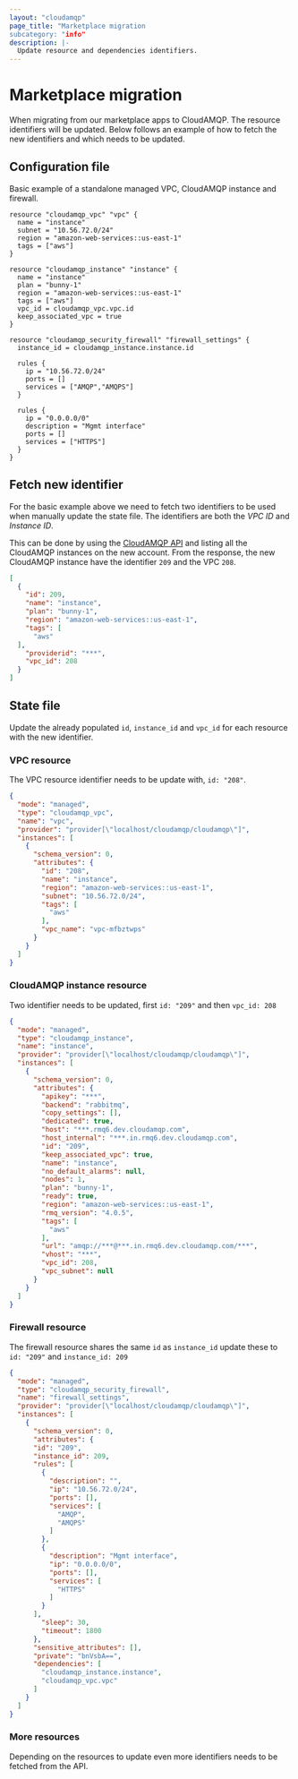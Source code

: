 ```yaml
---
layout: "cloudamqp"
page_title: "Marketplace migration
subcategory: "info"
description: |-
  Update resource and dependencies identifiers.
---
```


# Marketplace migration

When migrating from our marketplace apps to CloudAMQP. The resource identifiers will be updated.
Below follows an example of how to fetch the new identifiers and which needs to be updated.

## Configuration file

Basic example of a standalone managed VPC, CloudAMQP instance and firewall.

```hcl
resource "cloudamqp_vpc" "vpc" {
  name = "instance"
  subnet = "10.56.72.0/24"
  region = "amazon-web-services::us-east-1"
  tags = ["aws"]
}

resource "cloudamqp_instance" "instance" {
  name = "instance"
  plan = "bunny-1"
  region = "amazon-web-services::us-east-1"
  tags = ["aws"]
  vpc_id = cloudamqp_vpc.vpc.id
  keep_associated_vpc = true
}

resource "cloudamqp_security_firewall" "firewall_settings" {
  instance_id = cloudamqp_instance.instance.id
  
  rules {
    ip = "10.56.72.0/24"
    ports = []
    services = ["AMQP","AMQPS"]
  }

  rules {
    ip = "0.0.0.0/0"
    description = "Mgmt interface"
    ports = []
    services = ["HTTPS"]
  }
}
```

## Fetch new identifier

For the basic example above we need to fetch two identifiers to be used when manually update the state file. The identifiers are both the *VPC ID* and *Instance ID*.

This can be done by using the [CloudAMQP API](https://docs.cloudamqp.com/#list-instances) and listing all the CloudAMQP instances on the new account. From the response, the new CloudAMQP instance have the identifier `209` and the VPC `208`. 

```json
[
  {
    "id": 209,
    "name": "instance",
    "plan": "bunny-1",
    "region": "amazon-web-services::us-east-1",
    "tags": [
      "aws"
  ],
    "providerid": "***",
    "vpc_id": 208
  }
]
```

## State file

Update the already populated `id`, `instance_id` and `vpc_id` for each resource with the new identifier. 

### VPC resource

The VPC resource identifier needs to be update with, `id: "208"`.

```json
{
  "mode": "managed",
  "type": "cloudamqp_vpc",
  "name": "vpc",
  "provider": "provider[\"localhost/cloudamqp/cloudamqp\"]",
  "instances": [
    {
      "schema_version": 0,
      "attributes": {
        "id": "208",
        "name": "instance",
        "region": "amazon-web-services::us-east-1",
        "subnet": "10.56.72.0/24",
        "tags": [
          "aws"
        ],
        "vpc_name": "vpc-mfbztwps"
      }
    }
  ]
}
```

### CloudAMQP instance resource

Two identifier needs to be updated,  first `id: "209"` and then `vpc_id: 208` 

```json
{
  "mode": "managed",
  "type": "cloudamqp_instance",
  "name": "instance",
  "provider": "provider[\"localhost/cloudamqp/cloudamqp\"]",
  "instances": [
    {
      "schema_version": 0,
      "attributes": {
        "apikey": "***",
        "backend": "rabbitmq",
        "copy_settings": [],
        "dedicated": true,
        "host": "***.rmq6.dev.cloudamqp.com",
        "host_internal": "***.in.rmq6.dev.cloudamqp.com",
        "id": "209",
        "keep_associated_vpc": true,
        "name": "instance",
        "no_default_alarms": null,
        "nodes": 1,
        "plan": "bunny-1",
        "ready": true,
        "region": "amazon-web-services::us-east-1",
        "rmq_version": "4.0.5",
        "tags": [
          "aws"
        ],
        "url": "amqp://***@***.in.rmq6.dev.cloudamqp.com/***",
        "vhost": "***",
        "vpc_id": 208,
        "vpc_subnet": null
      }
    }
  ]
}
```

### Firewall resource

The firewall resource shares the same `id` as `instance_id` update these to `id: "209"` and `instance_id: 209` 

```json
{
  "mode": "managed",
  "type": "cloudamqp_security_firewall",
  "name": "firewall_settings",
  "provider": "provider[\"localhost/cloudamqp/cloudamqp\"]",
  "instances": [
    {
      "schema_version": 0,
      "attributes": {
      "id": "209",
      "instance_id": 209,
      "rules": [
        {
          "description": "",
          "ip": "10.56.72.0/24",
          "ports": [],
          "services": [
            "AMQP",
            "AMQPS"
          ]
        },
        {
          "description": "Mgmt interface",
          "ip": "0.0.0.0/0",
          "ports": [],
          "services": [
            "HTTPS"
          ]
        }
      ],
        "sleep": 30,
        "timeout": 1800
      },
      "sensitive_attributes": [],
      "private": "bnVsbA==",
      "dependencies": [
        "cloudamqp_instance.instance",
        "cloudamqp_vpc.vpc"
      ]
    }
  ]
}
```

### More resources

Depending on the resources to update even more identifiers needs to be fetched from the API.

